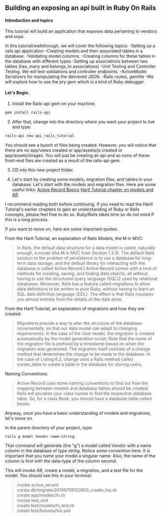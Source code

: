 ## Building an exposing an api built in Ruby On Rails

#### Introduction and topics
This tutorial will build an application that exposes data pertaining to vendors and suya.

In this tutorial/walkthrough, we will cover the following topics:
-Setting up a rails api application
-Creating models and their associated tables in a database.
-Validating model columns.
-Creating columns for these tables in the database with different types
-Setting up associations between two tables (has_many and belongs_to associations)
-Unit Testing and Controller Testing. We will test validations and controller endpoints.
-ActiveModel Serializers for manipulating the delivered JSON.
-Rails routes, gemfile
-We will explore how to use the pry gem which is a kind of Ruby debugger.


#### Let's Begin.

1. Install the Rails-api gem on your machine.
```Bash
gem install rails-api
```

2. After that, change into the directory where you want your project to live and type:

```Bash
rails-api new api_rails_tutorial
```

You should see a bunch of files being created. However, you will notice that there are no app/views created or app/assets/js created or app/assets/images. You will just be creating an api and so none of these front-end files are created as a result of the rails-api gem.

3. CD into this new project folder.

4. Let's start by creating some models, migration files, and tables in your database.
Let's start with the models and migration files.
Here are some useful links:
[Active Record Basics](http://guides.rubyonrails.org/active_record_basics.html)
[Hartl Tutorial chapter on models and AR](https://www.railstutorial.org/book/modeling_users)

I recommend reading both before continuing. If you need to read the Hartl Tutorial's earlier chapters to gain an understanding
of Ruby or Rails concepts, please feel free to do so. Ruby/Rails takes time so do not mind if this is a long process.  

If you want to move on, here are some important quotes.  

From the Hartl Tutorial, an explanation of Rails Models, the M in MVC:
> In Rails, the default data structure for a data model is called, naturally enough, a model (the M in MVC from Section 1.3.3). The default Rails solution to the problem of persistence is to use a database for long-term data storage, and the default library for interacting with the database is called Active Record.1 Active Record comes with a host of methods for creating, saving, and finding data objects, all without having to use the structured query language (SQL)2 used by relational databases. Moreover, Rails has a feature called migrations to allow data definitions to be written in pure Ruby, without having to learn an SQL data definition language (DDL). The effect is that Rails insulates you almost entirely from the details of the data store.

From the Hartl Tutorial, an explanation of migrations and how they are created:
> Migrations provide a way to alter the structure of the database incrementally, so that our data model can adapt to changing requirements. In the case of the User model, the migration is created automatically by the model generation script;
> Note that the name of the migration file is prefixed by a timestamp based on when the migration was generated.
> The migration itself consists of a change method that determines the change to be made to the database. In the case of Listing 6.2, change uses a Rails method called create_table to create a table in the database for storing users.

Naming Conventions:
> Active Record uses some naming conventions to find out how the mapping between models and database tables should be created. Rails will pluralize your class names to find the respective database table. So, for a class Book, you should have a database table called books.


Anyway, once you have a basic understanding of models and migrations, let's move on.

In the parent directory of your project, type:
```Bash
rails g model Vendor name:string
```

That command will generate (the "g") a model called Vendor with a name column in the database of type string. Notice some convention here. It is important that you name your model a singular name. Also, the name of the column is first with the data-type of the column second.

This will invoke AR, create a model, a migration, and a test file for the model.
You should see this in your terminal:

> invoke  active_record  
      create    db/migrate/20150709123903_create_his.rb  
      create    app/models/hi.rb  
      invoke    test_unit  
      create      test/models/hi_test.rb  
      create      test/fixtures/his.yml  
